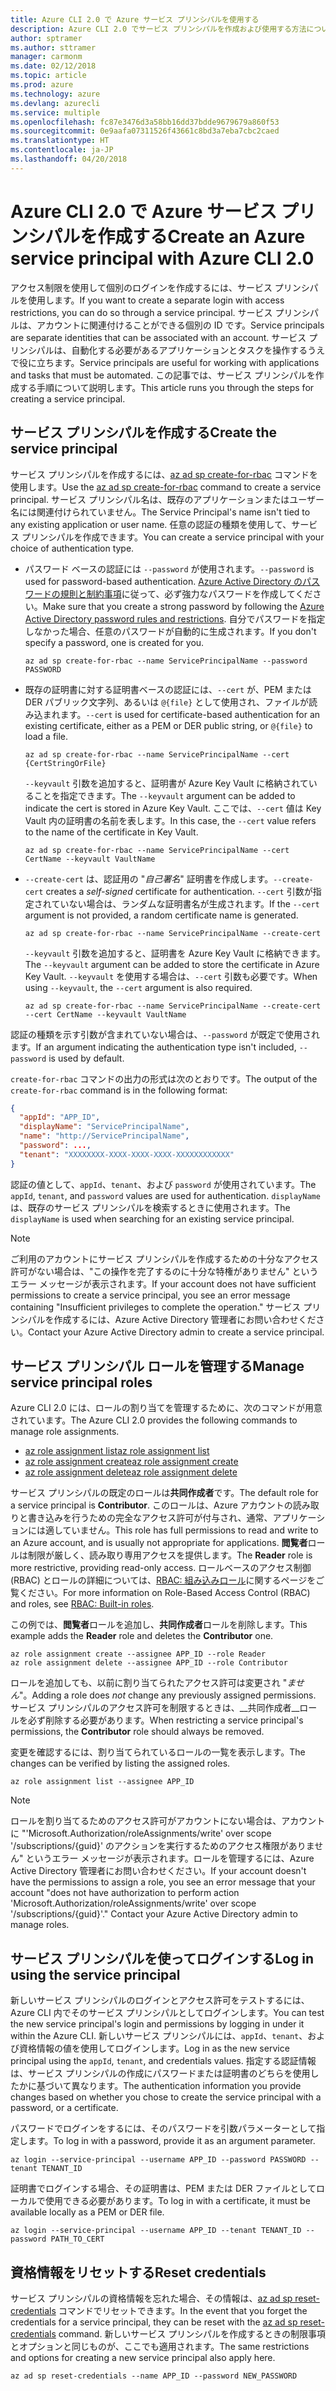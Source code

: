 ```yaml
---
title: Azure CLI 2.0 で Azure サービス プリンシパルを使用する
description: Azure CLI 2.0 でサービス プリンシパルを作成および使用する方法について説明します。
author: sptramer
ms.author: sttramer
manager: carmonm
ms.date: 02/12/2018
ms.topic: article
ms.prod: azure
ms.technology: azure
ms.devlang: azurecli
ms.service: multiple
ms.openlocfilehash: fc87e3476d3a58bb16dd37bdde9679679a860f53
ms.sourcegitcommit: 0e9aafa07311526f43661c8bd3a7eba7cbc2caed
ms.translationtype: HT
ms.contentlocale: ja-JP
ms.lasthandoff: 04/20/2018
---
```

# <a name="create-an-azure-service-principal-with-azure-cli-20"></a><span data-ttu-id="bab39-103">Azure CLI 2.0 で Azure サービス プリンシパルを作成する</span><span class="sxs-lookup"><span data-stu-id="bab39-103">Create an Azure service principal with Azure CLI 2.0</span></span>

<span data-ttu-id="bab39-104">アクセス制限を使用して個別のログインを作成するには、サービス プリンシパルを使用します。</span><span class="sxs-lookup"><span data-stu-id="bab39-104">If you want to create a separate login with access restrictions, you can do so through a service principal.</span></span> <span data-ttu-id="bab39-105">サービス プリンシパルは、アカウントに関連付けることができる個別の ID です。</span><span class="sxs-lookup"><span data-stu-id="bab39-105">Service principals are separate identities that can be associated with an account.</span></span> <span data-ttu-id="bab39-106">サービス プリンシパルは、自動化する必要があるアプリケーションとタスクを操作するうえで役に立ちます。</span><span class="sxs-lookup"><span data-stu-id="bab39-106">Service principals are useful for working with applications and tasks that must be automated.</span></span> <span data-ttu-id="bab39-107">この記事では、サービス プリンシパルを作成する手順について説明します。</span><span class="sxs-lookup"><span data-stu-id="bab39-107">This article runs you through the steps for creating a service principal.</span></span>

## <a name="create-the-service-principal"></a><span data-ttu-id="bab39-108">サービス プリンシパルを作成する</span><span class="sxs-lookup"><span data-stu-id="bab39-108">Create the service principal</span></span>

<span data-ttu-id="bab39-109">サービス プリンシパルを作成するには、[az ad sp create-for-rbac](/cli/azure/ad/sp#az-ad-sp-create-for-rbac) コマンドを使用します。</span><span class="sxs-lookup"><span data-stu-id="bab39-109">Use the [az ad sp create-for-rbac](/cli/azure/ad/sp#az-ad-sp-create-for-rbac) command to create a service principal.</span></span> <span data-ttu-id="bab39-110">サービス プリンシパル名は、既存のアプリケーションまたはユーザー名には関連付けられていません。</span><span class="sxs-lookup"><span data-stu-id="bab39-110">The Service Principal's name isn't tied to any existing application or user name.</span></span> <span data-ttu-id="bab39-111">任意の認証の種類を使用して、サービス プリンシパルを作成できます。</span><span class="sxs-lookup"><span data-stu-id="bab39-111">You can create a service principal with your choice of authentication type.</span></span>

* <span data-ttu-id="bab39-112">パスワード ベースの認証には `--password` が使用されます。</span><span class="sxs-lookup"><span data-stu-id="bab39-112">`--password` is used for password-based authentication.</span></span> <span data-ttu-id="bab39-113">[Azure Active Directory のパスワードの規則と制約事項](/azure/active-directory/active-directory-passwords-policy)に従って、必ず強力なパスワードを作成してください。</span><span class="sxs-lookup"><span data-stu-id="bab39-113">Make sure that you create a strong password by following the [Azure Active Directory password rules and restrictions](/azure/active-directory/active-directory-passwords-policy).</span></span> <span data-ttu-id="bab39-114">自分でパスワードを指定しなかった場合、任意のパスワードが自動的に生成されます。</span><span class="sxs-lookup"><span data-stu-id="bab39-114">If you don't specify a password, one is created for you.</span></span>

  ```azurecli
  az ad sp create-for-rbac --name ServicePrincipalName --password PASSWORD
  ```

* <span data-ttu-id="bab39-115">既存の証明書に対する証明書ベースの認証には、`--cert` が、PEM または DER パブリック文字列、あるいは `@{file}` として使用され、ファイルが読み込まれます。</span><span class="sxs-lookup"><span data-stu-id="bab39-115">`--cert` is used for certificate-based authentication for an existing certificate, either as a PEM or DER public string, or `@{file}` to load a file.</span></span>

  ```azurecli
  az ad sp create-for-rbac --name ServicePrincipalName --cert {CertStringOrFile} 
  ```

  <span data-ttu-id="bab39-116">`--keyvault` 引数を追加すると、証明書が Azure Key Vault に格納されていることを指定できます。</span><span class="sxs-lookup"><span data-stu-id="bab39-116">The `--keyvault` argument can be added to indicate the cert is stored in Azure Key Vault.</span></span> <span data-ttu-id="bab39-117">ここでは、`--cert` 値は Key Vault 内の証明書の名前を表します。</span><span class="sxs-lookup"><span data-stu-id="bab39-117">In this case, the `--cert` value refers to the name of the certificate in Key Vault.</span></span>

  ```azurecli
  az ad sp create-for-rbac --name ServicePrincipalName --cert CertName --keyvault VaultName
  ```

* <span data-ttu-id="bab39-118">`--create-cert` は、認証用の "_自己署名_" 証明書を作成します。</span><span class="sxs-lookup"><span data-stu-id="bab39-118">`--create-cert` creates a _self-signed_ certificate for authentication.</span></span> <span data-ttu-id="bab39-119">`--cert` 引数が指定されていない場合は、ランダムな証明書名が生成されます。</span><span class="sxs-lookup"><span data-stu-id="bab39-119">If the `--cert` argument is not provided, a random certificate name is generated.</span></span>

  ```azurecli
  az ad sp create-for-rbac --name ServicePrincipalName --create-cert
  ```

  <span data-ttu-id="bab39-120">`--keyvault` 引数を追加すると、証明書を Azure Key Vault に格納できます。</span><span class="sxs-lookup"><span data-stu-id="bab39-120">The `--keyvault` argument can be added to store the certificate in Azure Key Vault.</span></span> <span data-ttu-id="bab39-121">`--keyvault` を使用する場合は、`--cert` 引数も必要です。</span><span class="sxs-lookup"><span data-stu-id="bab39-121">When using `--keyvault`, the `--cert` argument is also required.</span></span>

  ```azurecli
  az ad sp create-for-rbac --name ServicePrincipalName --create-cert --cert CertName --keyvault VaultName
  ```

<span data-ttu-id="bab39-122">認証の種類を示す引数が含まれていない場合は、`--password` が既定で使用されます。</span><span class="sxs-lookup"><span data-stu-id="bab39-122">If an argument indicating the authentication type isn't included, `--password` is used by default.</span></span>

<span data-ttu-id="bab39-123">`create-for-rbac` コマンドの出力の形式は次のとおりです。</span><span class="sxs-lookup"><span data-stu-id="bab39-123">The output of the `create-for-rbac` command is in the following format:</span></span>

```json
{
  "appId": "APP_ID",
  "displayName": "ServicePrincipalName",
  "name": "http://ServicePrincipalName",
  "password": ...,
  "tenant": "XXXXXXXX-XXXX-XXXX-XXXX-XXXXXXXXXXXX"
}
```

<span data-ttu-id="bab39-124">認証の値として、`appId`、`tenant`、および `password` が使用されています。</span><span class="sxs-lookup"><span data-stu-id="bab39-124">The `appId`, `tenant`, and `password` values are used for authentication.</span></span> <span data-ttu-id="bab39-125">`displayName` は、既存のサービス プリンシパルを検索するときに使用されます。</span><span class="sxs-lookup"><span data-stu-id="bab39-125">The `displayName` is used when searching for an existing service principal.</span></span>

> [!NOTE]
> <span data-ttu-id="bab39-126">ご利用のアカウントにサービス プリンシパルを作成するための十分なアクセス許可がない場合は、"この操作を完了するのに十分な特権がありません" というエラー メッセージが表示されます。</span><span class="sxs-lookup"><span data-stu-id="bab39-126">If your account does not have sufficient permissions to create a service principal, you see an error message containing "Insufficient privileges to complete the operation."</span></span> <span data-ttu-id="bab39-127">サービス プリンシパルを作成するには、Azure Active Directory 管理者にお問い合わせください。</span><span class="sxs-lookup"><span data-stu-id="bab39-127">Contact your Azure Active Directory admin to create a service principal.</span></span>

## <a name="manage-service-principal-roles"></a><span data-ttu-id="bab39-128">サービス プリンシパル ロールを管理する</span><span class="sxs-lookup"><span data-stu-id="bab39-128">Manage service principal roles</span></span> 

<span data-ttu-id="bab39-129">Azure CLI 2.0 には、ロールの割り当てを管理するために、次のコマンドが用意されています。</span><span class="sxs-lookup"><span data-stu-id="bab39-129">The Azure CLI 2.0 provides the following commands to manage role assignments.</span></span>

* [<span data-ttu-id="bab39-130">az role assignment list</span><span class="sxs-lookup"><span data-stu-id="bab39-130">az role assignment list</span></span>](/cli/azure/role/assignment#az-role-assignment-list)
* [<span data-ttu-id="bab39-131">az role assignment create</span><span class="sxs-lookup"><span data-stu-id="bab39-131">az role assignment create</span></span>](/cli/azure/role/assignment#az-role-assignment-create)
* [<span data-ttu-id="bab39-132">az role assignment delete</span><span class="sxs-lookup"><span data-stu-id="bab39-132">az role assignment delete</span></span>](/cli/azure/role/assignment#az-role-assignment-delete)

<span data-ttu-id="bab39-133">サービス プリンシパルの既定のロールは**共同作成者**です。</span><span class="sxs-lookup"><span data-stu-id="bab39-133">The default role for a service principal is **Contributor**.</span></span> <span data-ttu-id="bab39-134">このロールは、Azure アカウントの読み取りと書き込みを行うための完全なアクセス許可が付与され、通常、アプリケーションには適していません。</span><span class="sxs-lookup"><span data-stu-id="bab39-134">This role has full permissions to read and write to an Azure account, and is usually not appropriate for applications.</span></span> <span data-ttu-id="bab39-135">**閲覧者**ロールは制限が厳しく、読み取り専用アクセスを提供します。</span><span class="sxs-lookup"><span data-stu-id="bab39-135">The **Reader** role is more restrictive, providing read-only access.</span></span>  <span data-ttu-id="bab39-136">ロールベースのアクセス制御 (RBAC) とロールの詳細については、[RBAC: 組み込みロール](/azure/active-directory/role-based-access-built-in-roles)に関するページをご覧ください。</span><span class="sxs-lookup"><span data-stu-id="bab39-136">For more information on Role-Based Access Control (RBAC) and roles, see [RBAC: Built-in roles](/azure/active-directory/role-based-access-built-in-roles).</span></span>

<span data-ttu-id="bab39-137">この例では、**閲覧者**ロールを追加し、**共同作成者**ロールを削除します。</span><span class="sxs-lookup"><span data-stu-id="bab39-137">This example adds the **Reader** role and deletes the **Contributor** one.</span></span>

```azurecli
az role assignment create --assignee APP_ID --role Reader
az role assignment delete --assignee APP_ID --role Contributor
```

<span data-ttu-id="bab39-138">ロールを追加しても、以前に割り当てられたアクセス許可は変更され "_ません_"。</span><span class="sxs-lookup"><span data-stu-id="bab39-138">Adding a role does _not_ change any previously assigned permissions.</span></span> <span data-ttu-id="bab39-139">サービス プリンシパルのアクセス許可を制限するときは、__共同作成者__ロールを必ず削除する必要があります。</span><span class="sxs-lookup"><span data-stu-id="bab39-139">When restricting a service principal's permissions, the __Contributor__ role should always be removed.</span></span>

<span data-ttu-id="bab39-140">変更を確認するには、割り当てられているロールの一覧を表示します。</span><span class="sxs-lookup"><span data-stu-id="bab39-140">The changes can be verified by listing the assigned roles.</span></span>

```azurecli
az role assignment list --assignee APP_ID
```

> [!NOTE] 
> <span data-ttu-id="bab39-141">ロールを割り当てるためのアクセス許可がアカウントにない場合は、アカウントに "'Microsoft.Authorization/roleAssignments/write' over scope '/subscriptions/{guid}' のアクションを実行するためのアクセス権限がありません" というエラー メッセージが表示されます。ロールを管理するには、Azure Active Directory 管理者にお問い合わせください。</span><span class="sxs-lookup"><span data-stu-id="bab39-141">If your account doesn't have the permissions to assign a role, you see an error message that your account "does not have authorization to perform action 'Microsoft.Authorization/roleAssignments/write' over scope '/subscriptions/{guid}'." Contact your Azure Active Directory admin to manage roles.</span></span>

## <a name="log-in-using-the-service-principal"></a><span data-ttu-id="bab39-142">サービス プリンシパルを使ってログインする</span><span class="sxs-lookup"><span data-stu-id="bab39-142">Log in using the service principal</span></span>

<span data-ttu-id="bab39-143">新しいサービス プリンシパルのログインとアクセス許可をテストするには、Azure CLI 内でそのサービス プリンシパルとしてログインします。</span><span class="sxs-lookup"><span data-stu-id="bab39-143">You can test the new service principal's login and permissions by logging in under it within the Azure CLI.</span></span> <span data-ttu-id="bab39-144">新しいサービス プリンシパルには、`appId`、`tenant`、および資格情報の値を使用してログインします。</span><span class="sxs-lookup"><span data-stu-id="bab39-144">Log in as the new service principal using the `appId`, `tenant`, and credentials values.</span></span> <span data-ttu-id="bab39-145">指定する認証情報は、サービス プリンシパルの作成にパスワードまたは証明書のどちらを使用したかに基づいて異なります。</span><span class="sxs-lookup"><span data-stu-id="bab39-145">The authentication information you provide changes based on whether you chose to create the service principal with a password, or a certificate.</span></span>

<span data-ttu-id="bab39-146">パスワードでログインをするには、そのパスワードを引数パラメーターとして指定します。</span><span class="sxs-lookup"><span data-stu-id="bab39-146">To log in with a password, provide it as an argument parameter.</span></span>

```azurecli
az login --service-principal --username APP_ID --password PASSWORD --tenant TENANT_ID
```

<span data-ttu-id="bab39-147">証明書でログインする場合、その証明書は、PEM または DER ファイルとしてローカルで使用できる必要があります。</span><span class="sxs-lookup"><span data-stu-id="bab39-147">To log in with a certificate, it must be available locally as a PEM or DER file.</span></span>

```azurecli
az login --service-principal --username APP_ID --tenant TENANT_ID --password PATH_TO_CERT
```
## <a name="reset-credentials"></a><span data-ttu-id="bab39-148">資格情報をリセットする</span><span class="sxs-lookup"><span data-stu-id="bab39-148">Reset credentials</span></span>

<span data-ttu-id="bab39-149">サービス プリンシパルの資格情報を忘れた場合、その情報は、[az ad sp reset-credentials](https://docs.microsoft.com/en-us/cli/azure/ad/sp#az-ad-sp-reset-credentials) コマンドでリセットできます。</span><span class="sxs-lookup"><span data-stu-id="bab39-149">In the event that you forget the credentials for a service principal, they can be reset with the [az ad sp reset-credentials](https://docs.microsoft.com/en-us/cli/azure/ad/sp#az-ad-sp-reset-credentials) command.</span></span> <span data-ttu-id="bab39-150">新しいサービス プリンシパルを作成するときの制限事項とオプションと同じものが、ここでも適用されます。</span><span class="sxs-lookup"><span data-stu-id="bab39-150">The same restrictions and options for creating a new service principal also apply here.</span></span>

```azurecli
az ad sp reset-credentials --name APP_ID --password NEW_PASSWORD
```

